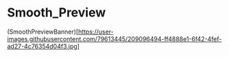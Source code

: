 # Smooth_Preview

(SmoothPreviewBanner)[https://user-images.githubusercontent.com/79613445/209096494-ff4888e1-6f42-4fef-ad27-4c76354d04f3.jpg]
